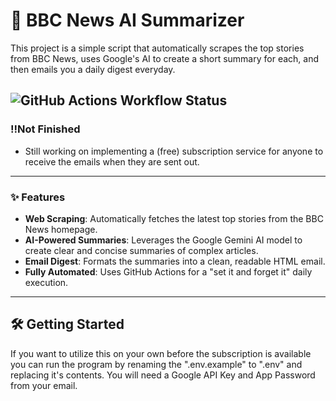 # 🚀 BBC News AI Summarizer

This project is a simple script that automatically scrapes the top stories from BBC News, uses Google's AI to create a short summary for each, and then emails you a daily digest everyday.

![GitHub Actions Workflow Status](https://github.com/owmyr/NewsSummary/actions/workflows/daily-summary.yml/badge.svg)
---
### ‼️Not Finished

* Still working on implementing a (free) subscription service for anyone to receive the emails when they are sent out. 

---
### ✨ Features

* **Web Scraping**: Automatically fetches the latest top stories from the BBC News homepage.
* **AI-Powered Summaries**: Leverages the Google Gemini AI model to create clear and concise summaries of complex articles.
* **Email Digest**: Formats the summaries into a clean, readable HTML email.
* **Fully Automated**: Uses GitHub Actions for a "set it and forget it" daily execution.

---

## 🛠️ Getting Started

If you want to utilize this on your own before the subscription is available you can run the program by  renaming the ".env.example" to ".env" and replacing it's contents. You will need a Google API Key and App Password from your email.
